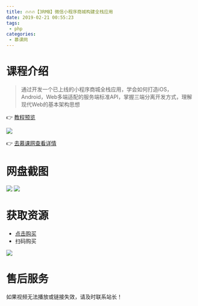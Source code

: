 ```yaml
---
title: 🔥🔥🔥【3RMB】微信小程序商城构建全栈应用
date: 2019-02-21 00:55:23
tags:
 - php
categories:
 - 慕课网
---
```

# 课程介绍
> 通过开发一个已上线的小程序商城全栈应用，学会如何打造iOS，Android，Web多端适配的服务端标准API，掌握三端分离开发方式，理解现代Web的基本架构思想

👉 [教程预览](https://pan.baidu.com/s/1RIVeXooOaIr0NfYuc1drNw)

<!--more-->

![](https://i.loli.net/2019/02/21/5c6d87cc2eef4.png)

👉 [去慕课网查看详情](https://coding.imooc.com/class/97.html#Anchor)

# 网盘截图
![](https://i.loli.net/2019/02/21/5c6d87cb0b819.png)
![](https://i.loli.net/2019/02/21/5c6d87ce20c3e.png)

# 获取资源
- [点击购买](http://t.cn/EVrrwWd)
- 扫码购买

![](https://i.loli.net/2019/02/21/5c6d87caefec7.png)

# 售后服务

如果视频无法播放或链接失效，请及时联系站长！